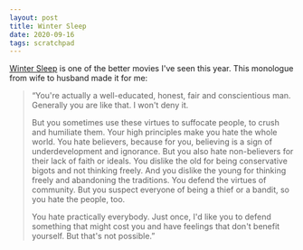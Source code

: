 ```yaml
---
layout: post
title: Winter Sleep
date: 2020-09-16
tags: scratchpad
---
```


[Winter Sleep](https://en.wikipedia.org/wiki/Winter_Sleep_(film)) is one of the better movies I've seen this year. This monologue from wife to husband made it for me:

> “You're actually a well-educated, honest, fair and conscientious man. Generally you are like that. I won't deny it.
> 
> But you sometimes use these virtues to suffocate people, to crush and humiliate them. Your high principles make you hate the whole world. You hate believers, because for you, believing is a sign of underdevelopment and ignorance. But you also hate non-believers for their lack of faith or ideals. You dislike the old for being conservative bigots and not thinking freely. And you dislike the young for thinking freely and abandoning the traditions. You defend the virtues of community. But you suspect everyone of being a thief or a bandit, so you hate the people, too.
> 
> You hate practically everybody. Just once, I'd like you to defend something that might cost you and have feelings that don't benefit yourself. But that's not possible.”
